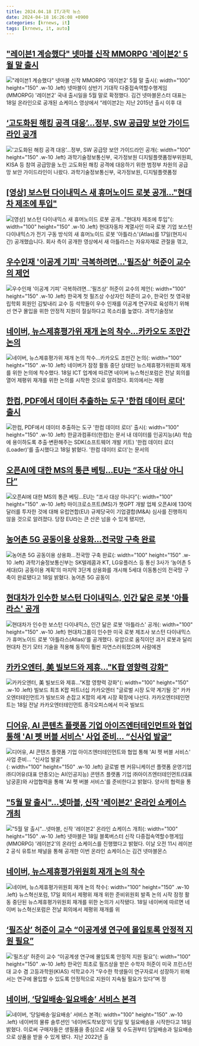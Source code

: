 ```yaml
---
title: 2024.04.18 IT/과학 뉴스
date: 2024-04-18 16:26:08 +0900
categories: [krnews, it]
tags: [krnews, it, auto]
---
```

## ["레이븐1 계승했다" 넷마블 신작 MMORPG '레이븐2' 5월 말 출시](https://n.news.naver.com/mnews/article/014/0005173140)

!["레이븐1 계승했다" 넷마블 신작 MMORPG '레이븐2' 5월 말 출시](https://mimgnews.pstatic.net/image/origin/014/2024/04/18/5173140.jpg?type=nf220_150){: width="100" height="150" .w-10 .left}
넷마블이 상반기 기대작 다중접속역할수행게임(MMORPG) '레이븐2' 국내 출시일을 5월 말로 확정했다. 김건 넷마블몬스터 대표는 18일 온라인으로 공개된 쇼케이스 영상에서 “레이븐2는 지난 2015년 출시 이후 대

## [‘고도화된 해킹 공격 대응’...정부, SW 공급망 보안 가이드라인 공개](https://n.news.naver.com/mnews/article/009/0005290302)

![‘고도화된 해킹 공격 대응’...정부, SW 공급망 보안 가이드라인 공개](https://mimgnews.pstatic.net/image/origin/009/2024/04/18/5290302.jpg?type=nf220_150){: width="100" height="150" .w-10 .left}
과학기술정보통신부, 국가정보원 디지털플랫폼정부위원회, KISA 등 참여 공급망을 노린 고도화된 해킹 공격에 대응하기 위한 범정부 차원의 공급망 보안 가이드라인이 나왔다. 과학기술정보통신부, 국가정보원, 디지털플랫폼정

## [[영상] 보스턴 다이내믹스 새 휴머노이드 로봇 공개…"현대차 제조에 투입"](https://n.news.naver.com/mnews/article/437/0000389002)

![[영상] 보스턴 다이내믹스 새 휴머노이드 로봇 공개…"현대차 제조에 투입"](https://mimgnews.pstatic.net/image/origin/437/2024/04/18/389002.jpg?type=nf220_150){: width="100" height="150" .w-10 .left}
현대자동차 계열사인 미국 로봇 기업 보스턴다이내믹스가 전기 구동 방식의 새 휴머노이드 로봇 '아틀라스'(Atlas)를 17일(현지시간) 공개했습니다. 회사 측이 공개한 영상에서 새 아틀라스는 자유자재로 관절을 꺾고,

## [우수인재 '이공계 기피' 극복하려면…'필즈상' 허준이 교수의 제언](https://n.news.naver.com/mnews/article/008/0005027284)

![우수인재 '이공계 기피' 극복하려면…'필즈상' 허준이 교수의 제언](https://mimgnews.pstatic.net/image/origin/008/2024/04/18/5027284.jpg?type=nf220_150){: width="100" height="150" .w-10 .left}
한국계 첫 필즈상 수상자인 허준이 교수, 한국인 첫 영국왕립학회 회원인 김빛내리 교수 등 석학들이 우수 인재를 이공계 연구자로 육성하기 위해선 연구 몰입을 위한 안정적 지원이 절실하다고 목소리를 높였다. 과학기술정보

## [네이버, 뉴스제휴평가위 재개 논의 착수…카카오도 조만간 논의](https://n.news.naver.com/mnews/article/277/0005407473)

![네이버, 뉴스제휴평가위 재개 논의 착수…카카오도 조만간 논의](https://mimgnews.pstatic.net/image/origin/277/2024/04/18/5407473.jpg?type=nf220_150){: width="100" height="150" .w-10 .left}
네이버가 잠정 활동 중단 상태인 뉴스제휴평가위원회 재개를 위한 논의에 착수했다. 18일 ICT 업계에 따르면 네이버 뉴스혁신포럼은 전날 회의를 열어 제평위 재개를 위한 논의를 시작한 것으로 알려졌다. 회의에서는 제평

## [한컴, PDF에서 데이터 추출하는 도구 '한컴 데이터 로더' 출시](https://n.news.naver.com/mnews/article/031/0000829712)

![한컴, PDF에서 데이터 추출하는 도구 '한컴 데이터 로더' 출시](https://mimgnews.pstatic.net/image/origin/031/2024/04/18/829712.jpg?type=nf220_150){: width="100" height="150" .w-10 .left}
한글과컴퓨터(한컴)는 문서 내 데이터를 인공지능(AI) 학습에 용이하도록 추출·변환해주는 SDK(소프트웨어 개발 키트) '한컴 데이터 로더(Loader)'를 출시했다고 18일 밝혔다. '한컴 데이터 로더'는 문서의

## [오픈AI에 대한 MS의 통큰 베팅…EU는 “조사 대상 아니다”](https://n.news.naver.com/mnews/article/277/0005407266)

![오픈AI에 대한 MS의 통큰 베팅…EU는 “조사 대상 아니다”](https://mimgnews.pstatic.net/image/origin/277/2024/04/18/5407266.jpg?type=nf220_150){: width="100" height="150" .w-10 .left}
마이크로소프트(MS)가 챗GPT 개발 업체 오픈AI에 130억달러를 투자한 것에 대해 유럽연합(EU) 규제당국이 기업결합(M&A) 심사를 진행하지 않을 것으로 알려졌다. 당장 EU라는 큰 산은 넘을 수 있게 됐지만,

## [농어촌 5G 공동이용 상용화...전국망 구축 완료](https://n.news.naver.com/mnews/article/119/0002821703)

![농어촌 5G 공동이용 상용화...전국망 구축 완료](https://mimgnews.pstatic.net/image/origin/119/2024/04/18/2821703.jpg?type=nf220_150){: width="100" height="150" .w-10 .left}
과학기술정보통신부는 SK텔레콤과 KT, LG유플러스 등 통신 3사가 ‘농어촌 5세대(G) 공동이용 계획’의 마지막 3단계 상용화를 개시해 5세대 이동통신의 전국망 구축이 완료됐다고 18일 밝혔다. 농어촌 5G 공동이

## [현대차가 인수한 보스턴 다이내믹스, 인간 닮은 로봇 '아틀라스' 공개](https://n.news.naver.com/mnews/article/011/0004329433)

![현대차가 인수한 보스턴 다이내믹스, 인간 닮은 로봇 '아틀라스' 공개](https://mimgnews.pstatic.net/image/origin/011/2024/04/18/4329433.jpg?type=nf220_150){: width="100" height="150" .w-10 .left}
현대차그룹이 인수한 미국 로봇 제조사 보스턴 다이내믹스가 휴머노이드 로봇 ‘아틀라스(Atlas)’를 공개했다. 유압으로 움직이던 과거 로봇과 달리 현대차 전기 모터 기술을 적용해 동작이 훨씬 자연스러워졌으며 사람에겐

## [카카오엔터, 美 빌보드와 제휴…"K팝 영향력 강화"](https://n.news.naver.com/mnews/article/629/0000282043)

![카카오엔터, 美 빌보드와 제휴…"K팝 영향력 강화"](https://mimgnews.pstatic.net/image/origin/629/2024/04/18/282043.jpg?type=nf220_150){: width="100" height="150" .w-10 .left}
빌보드 최초 K팝 파트너십 카카오엔터 "글로벌 시장 도약 계기될 것" 카카오엔터테인먼트가 빌보드와 손잡고 K팝의 세계 시장 확장에 나선다. 카카오엔터테인먼트는 18일 전날 카카오엔터테인먼트 종각오피스에서 미국 빌보드

## [디어유, AI 콘텐츠 플랫폼 기업 아이즈엔터테인먼트와 협업 통해 'AI 펫 버블 서비스' 사업 준비… “신사업 발굴”](https://n.news.naver.com/mnews/article/030/0003199067)

![디어유, AI 콘텐츠 플랫폼 기업 아이즈엔터테인먼트와 협업 통해 'AI 펫 버블 서비스' 사업 준비… “신사업 발굴”](https://mimgnews.pstatic.net/image/origin/030/2024/04/18/3199067.jpg?type=nf220_150){: width="100" height="150" .w-10 .left}
글로벌 팬 커뮤니케이션 플랫폼 운영기업 ㈜디어유(대표 안종오)는 AI(인공지능) 콘텐츠 플랫폼 기업 ㈜아이즈엔터테인먼트(대표 남궁훈)와 사업협력을 통해 'AI 펫 버블 서비스'를 준비한다고 밝혔다. 양사의 협력을 통

## ["5월 말 출시"…넷마블, 신작 '레이븐2' 온라인 쇼케이스 개최](https://n.news.naver.com/mnews/article/015/0004974364)

!["5월 말 출시"…넷마블, 신작 '레이븐2' 온라인 쇼케이스 개최](https://mimgnews.pstatic.net/image/origin/015/2024/04/18/4974364.jpg?type=nf220_150){: width="100" height="150" .w-10 .left}
넷마블은 18일 블록버스터 신작 다중접속역할수행게임(MMORPG) '레이븐2'의 온라인 쇼케이스를 진행했다고 밝혔다. 이날 오전 11시 레이븐2 공식 유튜브 채널을 통해 공개한 이번 온라인 쇼케이스는 김건 넷마블몬스

## [네이버, 뉴스제휴평가위원회 재개 논의 착수](https://n.news.naver.com/mnews/article/366/0000986547)

![네이버, 뉴스제휴평가위원회 재개 논의 착수](https://mimgnews.pstatic.net/image/origin/366/2024/04/18/986547.jpg?type=nf220_150){: width="100" height="150" .w-10 .left}
뉴스혁신포럼, 17일 회의서 제평위 재개 위한 준비위원회 발족 논의 시작 잠정 활동 중단된 뉴스제휴평가위원회 재개를 위한 논의가 시작됐다. 18일 네이버에 따르면 네이버 뉴스혁신포럼은 전날 회의에서 제평위 재개를 위

## [‘필즈상’ 허준이 교수 “이공계생 연구에 몰입토록 안정적 지원 필요”](https://n.news.naver.com/mnews/article/011/0004329549)

![‘필즈상’ 허준이 교수 “이공계생 연구에 몰입토록 안정적 지원 필요”](https://mimgnews.pstatic.net/image/origin/011/2024/04/18/4329549.jpg?type=nf220_150){: width="100" height="150" .w-10 .left}
한국인 최초로 필즈상을 받은 수학자 허준이 미국 프린스턴대 교수 겸 고등과학원(KIAS) 석학교수가 “우수한 학생들이 연구자로서 성장하기 위해서는 연구에 몰입할 수 있도록 안정적으로 지원이 지속될 필요가 있다”며 정

## [네이버, ‘당일배송·일요배송’ 서비스 본격](https://n.news.naver.com/mnews/article/016/0002296572)

![네이버, ‘당일배송·일요배송’ 서비스 본격](https://mimgnews.pstatic.net/image/origin/016/2024/04/18/2296572.jpg?type=nf220_150){: width="100" height="150" .w-10 .left}
네이버의 물류 솔루션인 ‘네이버도착보장’이 당일 및 일요배송을 시작한다고 18일 밝혔다. 이로써 구매자들은 생필품을 중심으로 서울 및 수도권부터 당일배송과 일요배송으로 상품을 받을 수 있게 됐다. 지난 2022년 출

